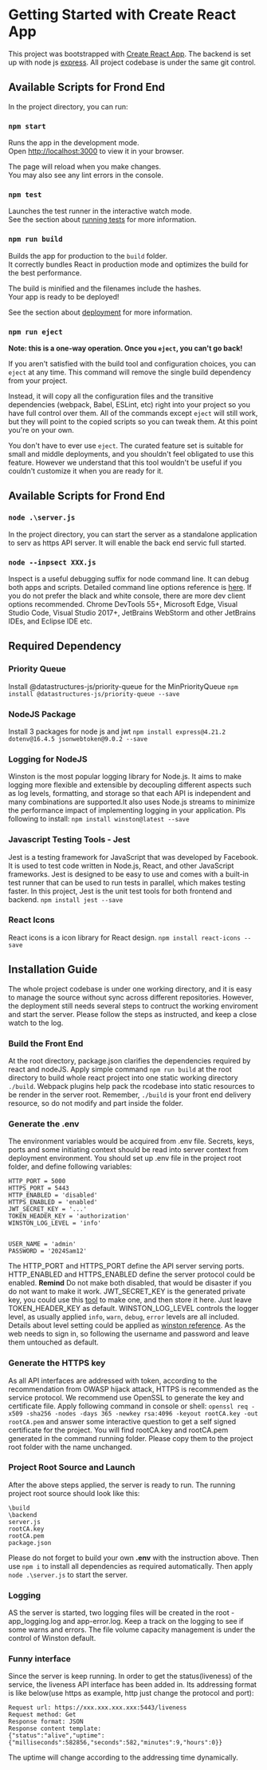 # Getting Started with Create React App

This project was bootstrapped with [Create React App](https://github.com/facebook/create-react-app). The backend is set up with node js [express](https://expressjs.com/). All project codebase is under the same git control. 

## Available Scripts for Frond End

In the project directory, you can run:

### `npm start`

Runs the app in the development mode.\
Open [http://localhost:3000](http://localhost:3000) to view it in your browser.

The page will reload when you make changes.\
You may also see any lint errors in the console.

### `npm test`

Launches the test runner in the interactive watch mode.\
See the section about [running tests](https://facebook.github.io/create-react-app/docs/running-tests) for more information.

### `npm run build`

Builds the app for production to the `build` folder.\
It correctly bundles React in production mode and optimizes the build for the best performance.

The build is minified and the filenames include the hashes.\
Your app is ready to be deployed!

See the section about [deployment](https://facebook.github.io/create-react-app/docs/deployment) for more information.

### `npm run eject`

**Note: this is a one-way operation. Once you `eject`, you can't go back!**

If you aren't satisfied with the build tool and configuration choices, you can `eject` at any time. This command will remove the single build dependency from your project.

Instead, it will copy all the configuration files and the transitive dependencies (webpack, Babel, ESLint, etc) right into your project so you have full control over them. All of the commands except `eject` will still work, but they will point to the copied scripts so you can tweak them. At this point you're on your own.

You don't have to ever use `eject`. The curated feature set is suitable for small and middle deployments, and you shouldn't feel obligated to use this feature. However we understand that this tool wouldn't be useful if you couldn't customize it when you are ready for it.

## Available Scripts for Frond End

### `node .\server.js`
In the project directory, you can start the server as a standalone application to serv as https API server.
It will enable the back end servic full started. 

### `node --inpsect XXX.js`
Inspect is a useful debugging suffix for node command line. It can debug both apps and scripts. Detailed 
command line options reference is [here](https://nodejs.org/en/learn/getting-started/debugging). 
If you do not prefer the black and white console, there are more dev client options recommended. Chrome 
DevTools 55+, Microsoft Edge, Visual Studio Code, Visual Studio 2017+, JetBrains WebStorm and other 
JetBrains IDEs, and Eclipse IDE etc.

## Required Dependency

### Priority Queue

Install @datastructures-js/priority-queue for the MinPriorityQueue
`npm install @datastructures-js/priority-queue --save`

### NodeJS Package

Install 3 packages for node js and jwt
`npm install express@4.21.2 dotenv@16.4.5 jsonwebtoken@9.0.2 --save`

### Logging for NodeJS

Winston is the most popular logging library for Node.js. It aims to make logging more flexible and extensible by decoupling different aspects such as log levels, formatting, and storage so that each API is independent and many combinations are supported.It also uses Node.js streams to minimize the performance impact of implementing logging in your application. Pls following to install:
`npm install winston@latest --save`

### Javascript Testing Tools - Jest

Jest is a testing framework for JavaScript that was developed by Facebook. It is used to test code written in Node.js, React, and other JavaScript frameworks. Jest is designed to be easy to use and comes with a built-in test runner that can be used to run tests in parallel, which makes testing faster. In this project, Jest is the unit test tools for both frontend and backend.
`npm install jest --save`

### React Icons
React icons is a icon library for React design.
`npm install react-icons --save`

## Installation Guide

The whole project codebase is under one working directory, and it is easy to manage the source without sync across different
repositories. However, the deployment still needs several steps to contruct the working enviroment and start the server. Please follow the steps as instructed, and keep a close watch to the log.

### Build the Front End 

At the root directory, package.json clarifies the dependencies required by react and nodeJS. Apply simple command 
`npm run build` at the root directory to build whole react project into one static working directory `./build`. 
Webpack plugins help pack the rcodebase into static resources to be render in the server root. Remember, `./build` 
is your front end delivery resource, so do not modify and part inside the folder.

### Generate the .env

The environment variables would be acquired from .env file. Secrets, keys, ports and some initiating context should 
be read into server context from deployment environment.  You should set up .env file in the project root folder, and
define following variables:
```
HTTP_PORT = 5000
HTTPS_PORT = 5443
HTTP_ENABLED = 'disabled'
HTTPS_ENABLED = 'enabled'
JWT_SECRET_KEY = '...'
TOKEN_HEADER_KEY = 'authorization'
WINSTON_LOG_LEVEL = 'info'


USER_NAME = 'admin'
PASSWORD = '2024Sam12'
```

The HTTP_PORT and HTTPS_PORT define the API server serving ports. 
HTTP_ENABLED and HTTPS_ENABLED define the server protocol could be enabled. **Remind** Do not make both disabled, that would be disaster if you do not want to make it work.
JWT_SECRET_KEY is the generated private key,  you could use this [tool](https://jwtsecret.com/generate) to make one, and then
store it here. 
Just leave TOKEN_HEADER_KEY as default. 
WINSTON_LOG_LEVEL controls the logger level, as usually applied `info`, `warn`, `debug`, `error` levels are all included. Details about level setting could be applied as [winston reference](https://www.npmjs.com/package/winston/v/2.4.6).
As the web needs to sign in, so following the username and password and leave them untouched as default.

### Generate the HTTPS key
As all API interfaces are addressed with token, according to the recommendation from OWASP hijack attack, HTTPS is recommended
as the service protocol. We recommend use OpenSSL to generate the key and certificate file.
Apply following command in console or shell:
`openssl req -x509 -sha256 -nodes -days 365 -newkey rsa:4096 -keyout rootCA.key -out rootCA.pem` and answer some interactive
question to get a self signed certificate for the project.
You will find rootCA.key and rootCA.pem generated in the command running folder. Please copy them to the project root folder
with the name unchanged.

### Project Root Source and Launch
After the above steps applied, the server is ready to run. The running project root source should look like this:
```
\build
\backend
server.js
rootCA.key
rootCA.pem
package.json
```
Please do not forget to build your own **.env** with the instruction above. Then use `npm i` to install all dependencies
as required automatically. Then apply `node .\server.js` to start the server.

### Logging

AS the server is started, two logging files will be created in the root - app_logging.log and app-error.log. Keep a track 
on the logging to see if some warns and errors. The file volume capacity management is under the control of Winston default.

### Funny interface

Since the server is keep running. In order to get the status(liveness) of the service, the liveness API interface has been added in. Its addressing format is like below(use https as example, http just change the protocol and port):
```
Request url: https://xxx.xxx.xxx.xxx:5443/liveness
Request method: Get
Response format: JSON
Response content template:
{"status":"alive","uptime":{"milliseconds":582856,"seconds":582,"minutes":9,"hours":0}}
```
The uptime will change according to the addressing time dynamically.


